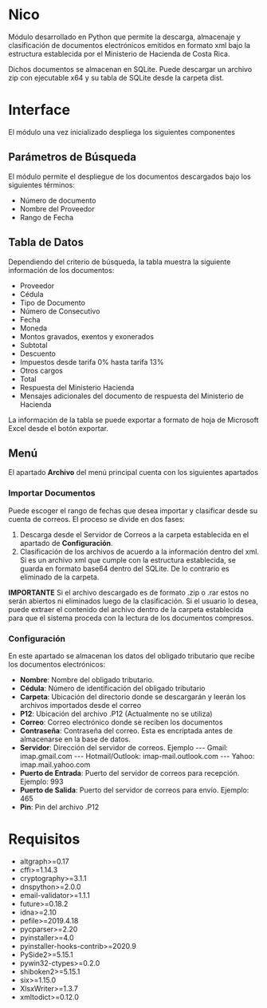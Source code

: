 # Nico

Módulo desarrollado en Python que permite la descarga, almacenaje y clasificación de documentos electrónicos emitidos en formato xml bajo la estructura establecida por el Ministerio de Hacienda de Costa Rica.

Dichos documentos se almacenan en SQLite. Puede descargar un archivo zip con ejecutable x64 y su tabla de SQLite desde la carpeta dist.


# Interface

El módulo una vez inicializado despliega los siguientes componentes

## Parámetros de Búsqueda

El módulo permite el despliegue de los documentos descargados bajo los siguientes términos:
- Número de documento
- Nombre del Proveedor
- Rango de Fecha

## Tabla de Datos

Dependiendo del criterio de búsqueda, la tabla muestra la siguiente información de los documentos:
- Proveedor
- Cédula
- Tipo de Documento
- Número de Consecutivo
- Fecha
- Moneda
- Montos gravados, exentos y exonerados
- Subtotal
- Descuento
- Impuestos desde tarifa 0% hasta tarifa 13%
- Otros cargos
- Total
- Respuesta del Ministerio Hacienda
- Mensajes adicionales del documento de respuesta del Ministerio de Hacienda

La información de la tabla se puede exportar a formato de hoja de Microsoft Excel desde el botón exportar.

## Menú

El apartado **Archivo**  del menú principal cuenta con los siguientes apartados

### Importar Documentos

Puede escoger el rango de fechas que desea importar y clasificar desde su cuenta de correos.
El proceso se divide en dos fases:
1. Descarga desde el Servidor de Correos a la carpeta establecida en el apartado de **Configuración**.
2. Clasificación de los archivos de acuerdo a la información dentro del xml. Si es un archivo xml que cumple con la estructura establecida, se guarda en formato base64 dentro del SQLite. De lo contrario es eliminado de la carpeta. 

**IMPORTANTE** Si el archivo descargado es de formato .zip o .rar estos no serán abiertos ni eliminados luego de la clasificación. Si el usuario lo desea, puede extraer el contenido del archivo dentro de la carpeta establecida para que el sistema proceda con la lectura de los documentos compresos.

### Configuración

En este apartado se almacenan los datos del obligado tributario que recibe los documentos electrónicos:

- **Nombre**: Nombre del obligado tributario.
- **Cédula**: Número de identificación del obligado tributario
- **Carpeta**: Ubicación del directorio donde se descargarán y leerán los archivos importados desde el correo
- **P12**: Ubicación del archivo .P12 (Actualmente no se utiliza)
- **Correo**: Correo electrónico donde se reciben los documentos
- **Contraseña**: Contraseña del correo. Esta es encriptada antes de almacenarse en la base de datos.
- **Servidor**: Dirección del servidor de correos. Ejemplo
--- Gmail:  imap.gmail.com
--- Hotmail/Outlook:  imap-mail.outlook.com
--- Yahoo:  imap.mail.yahoo.com
- **Puerto de Entrada**: Puerto del servidor de correos para recepción. Ejemplo: 993
- **Puerto de Salida**: Puerto del servidor de correos para envío. Ejemplo: 465
- **Pin**: Pin del archivo .P12




# Requisitos

- altgraph>=0.17
- cffi>=1.14.3
- cryptography>=3.1.1
- dnspython>=2.0.0
- email-validator>=1.1.1
- future>=0.18.2
- idna>=2.10
- pefile>=2019.4.18
- pycparser>=2.20
- pyinstaller>=4.0
- pyinstaller-hooks-contrib>=2020.9
- PySide2>=5.15.1
- pywin32-ctypes>=0.2.0
- shiboken2>=5.15.1
- six>=1.15.0
- XlsxWriter>=1.3.7
- xmltodict>=0.12.0

